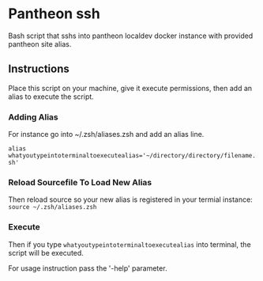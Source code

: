 # Pantheon ssh
Bash script that sshs into pantheon localdev docker instance with provided pantheon site alias.

## Instructions
Place this script on your machine, give it execute permissions, then add an alias to execute the script.

### Adding Alias
For instance go into ~/.zsh/aliases.zsh and add an alias line.

`alias whatyoutypeintoterminaltoexecutealias='~/directory/directory/filename.sh'`

### Reload Sourcefile To Load New Alias
Then reload source so your new alias is registered in your termial instance:
  `source ~/.zsh/aliases.zsh`

### Execute
Then if you type `whatyoutypeintoterminaltoexecutealias` into terminal, the script will be executed.

For usage instruction pass the '-help' parameter.
